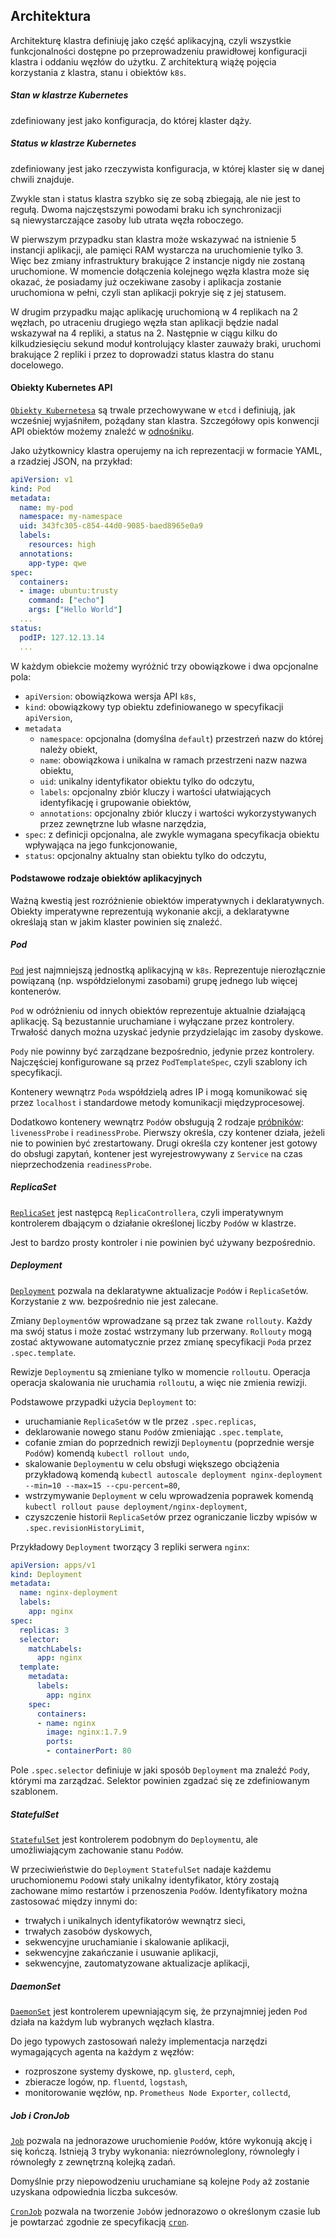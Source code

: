 ## Architektura

Architekturę klastra definiuję jako część aplikacyjną, czyli wszystkie
funkcjonalności dostępne po przeprowadzeniu prawidłowej konfiguracji klastra i
oddaniu węzłów do użytku.
Z architekturą wiążę pojęcia korzystania z klastra, stanu i obiektów `k8s`.


##### Stan w klastrze Kubernetes
zdefiniowany jest jako konfiguracja, do której klaster dąży.

##### Status w klastrze Kubernetes
zdefiniowany jest jako rzeczywista konfiguracja, w której klaster się w danej
chwili znajduje.

Zwykle stan i status klastra szybko się ze sobą zbiegają, ale nie jest to
regułą. Dwoma najczęstszymi powodami braku ich synchronizacji są niewystarczające 
zasoby lub utrata węzła roboczego.

W pierwszym przypadku stan klastra może wskazywać na istnienie 5 instancji
aplikacji, ale pamięci RAM wystarcza na uruchomienie tylko 3. Więc bez zmiany
infrastruktury brakujące 2 instancje nigdy nie zostaną uruchomione. W momencie
dołączenia kolejnego węzła klastra może się okazać, że posiadamy już oczekiwane
zasoby i aplikacja zostanie uruchomiona w pełni, czyli stan aplikacji pokryje
się z jej statusem.

W drugim przypadku mając aplikację uruchomioną w 4 replikach na 2
węzłach, po utraceniu drugiego węzła stan aplikacji będzie nadal wskazywał na
4 repliki, a status na 2. Następnie w ciągu kilku do kilkudziesięciu sekund
moduł kontrolujący klaster zauważy braki, uruchomi brakujące 2 repliki i przez
to doprowadzi status klastra do stanu docelowego. 


#### Obiekty Kubernetes API

[`Obiekty Kubernetesa`](https://kubernetes.io/docs/concepts/overview/working-with-objects/kubernetes-objects/)
są trwale przechowywane w `etcd` i definiują, jak wcześniej wyjaśniłem, 
pożądany stan klastra.
Szczegółowy opis konwencji API obiektów możemy znaleźć w [odnośniku](https://github.com/kubernetes/community/blob/master/contributors/devel/api-conventions.md). 

Jako użytkownicy klastra operujemy na ich reprezentacji w formacie YAML, a
rzadziej JSON, na przykład:

```yaml
apiVersion: v1
kind: Pod
metadata:
  name: my-pod 
  namespace: my-namespace
  uid: 343fc305-c854-44d0-9085-baed8965e0a9
  labels:
    resources: high
  annotations:
    app-type: qwe
spec:
  containers:
  - image: ubuntu:trusty
    command: ["echo"]
    args: ["Hello World"]
  ...
status:
  podIP: 127.12.13.14
  ...
```

W każdym obiekcie możemy wyróżnić trzy obowiązkowe i dwa opcjonalne pola:

- `apiVersion`: obowiązkowa wersja API `k8s`,
- `kind`: obowiązkowy typ obiektu zdefiniowanego w specyfikacji `apiVersion`,
- `metadata`
  - `namespace`: opcjonalna (domyślna `default`) przestrzeń nazw do której należy
    obiekt,
  - `name`: obowiązkowa i unikalna w ramach przestrzeni nazw nazwa obiektu,
  - `uid`: unikalny identyfikator obiektu tylko do odczytu,
  - `labels`: opcjonalny zbiór kluczy i wartości ułatwiających identyfikację i
    grupowanie obiektów,
  - `annotations`: opcjonalny zbiór kluczy i wartości wykorzystywanych przez
    zewnętrzne lub własne narzędzia,  
- `spec`: z definicji opcjonalna, ale zwykle wymagana specyfikacja obiektu 
  wpływająca na jego funkcjonowanie,
- `status`: opcjonalny aktualny stan obiektu tylko do odczytu,

#### Podstawowe rodzaje obiektów aplikacyjnych

Ważną kwestią jest rozróżnienie obiektów imperatywnych i deklaratywnych. 
Obiekty imperatywne reprezentują wykonanie akcji, a deklaratywne określają stan
w jakim klaster powinien się znaleźć.

##### Pod

[`Pod`](https://kubernetes.io/docs/concepts/workloads/pods/pod-overview/)
jest najmniejszą jednostką aplikacyjną w `k8s`. Reprezentuje
nierozłącznie powiązaną (np. współdzielonymi zasobami) grupę jednego lub więcej
kontenerów.

`Pod` w odróżnieniu od innych obiektów reprezentuje aktualnie działającą
aplikację. Są bezustannie uruchamiane i wyłączane przez kontrolery. Trwałość
danych można uzyskać jedynie przydzielając im zasoby dyskowe.

`Pody` nie powinny być zarządzane bezpośrednio, jedynie przez kontrolery.
Najczęściej konfigurowane są przez `PodTemplateSpec`, czyli szablony
ich specyfikacji.

Kontenery wewnątrz `Poda` współdzielą adres IP i mogą komunikować się przez
`localhost` i standardowe metody komunikacji międzyprocesowej.

Dodatkowo kontenery wewnątrz `Pod`ów obsługują 2 rodzaje [próbników](https://kubernetes.io/docs/concepts/workloads/pods/pod-lifecycle/#container-probes):
`livenessProbe` i `readinessProbe`.
Pierwszy określa, czy kontener działa, jeżeli nie to powinien być zrestartowany.
Drugi określa czy kontener jest gotowy do obsługi zapytań, kontener jest
wyrejestrowywany z `Service` na czas nieprzechodzenia `readinessProbe`.

##### ReplicaSet

[`ReplicaSet`](https://kubernetes.io/docs/concepts/workloads/controllers/replicaset/)
jest następcą `ReplicaControllera`, czyli imperatywnym kontrolerem dbającym o
działanie określonej liczby `Pod`ów w klastrze.

Jest to bardzo prosty kontroler i nie powinien być używany bezpośrednio.

##### Deployment

[`Deployment`](https://kubernetes.io/docs/concepts/workloads/controllers/deployment/)
pozwala na deklaratywne aktualizacje `Pod`ów i `ReplicaSet`ów.
Korzystanie z ww. bezpośrednio nie jest zalecane.

Zmiany `Deployment`ów wprowadzane są przez tak zwane `rollouty`. Każdy
ma swój status i może zostać wstrzymany lub przerwany. `Rollouty` mogą zostać
aktywowane automatycznie przez zmianę specyfikacji `Pod`a przez `.spec.template`.

Rewizje `Deployment`u są zmieniane tylko w momencie `rollout`u. Operacja
operacja skalowania nie uruchamia `rollout`u, a więc nie zmienia rewizji.

Podstawowe przypadki użycia `Deployment` to:

- uruchamianie `ReplicaSet`ów w tle przez `.spec.replicas`,
- deklarowanie nowego stanu `Pod`ów zmieniając `.spec.template`,
- cofanie zmian do poprzednich rewizji `Deployment`u (poprzednie wersje `Pod`ów)
  komendą `kubectl rollout undo`,
- skalowanie `Deployment`u w celu obsługi większego obciążenia przykładową 
  komendą
  `kubectl autoscale deployment nginx-deployment --min=10 --max=15 --cpu-percent=80`,
- wstrzymywanie `Deployment` w celu wprowadzenia poprawek komendą
  `kubectl rollout pause deployment/nginx-deployment`,
- czyszczenie historii `ReplicaSet`ów przez ograniczanie liczby wpisów w
  `.spec.revisionHistoryLimit`,

Przykładowy `Deployment` tworzący 3 repliki serwera `nginx`:

```yaml
apiVersion: apps/v1
kind: Deployment
metadata:
  name: nginx-deployment
  labels:
    app: nginx
spec:
  replicas: 3
  selector:
    matchLabels:
      app: nginx
  template:
    metadata:
      labels:
        app: nginx
    spec:
      containers:
      - name: nginx
        image: nginx:1.7.9
        ports:
        - containerPort: 80
```

Pole `.spec.selector` definiuje w jaki sposób `Deployment` ma znaleźć `Pod`y,
którymi ma zarządzać. Selektor powinien zgadzać się ze zdefiniowanym szablonem.

##### StatefulSet

[`StatefulSet`](https://kubernetes.io/docs/concepts/workloads/controllers/statefulset/)
jest kontrolerem podobnym do `Deployment`u, ale umożliwiającym zachowanie stanu
`Pod`ów.

W przeciwieństwie do `Deployment` `StatefulSet` nadaje każdemu uruchomionemu
`Pod`owi stały unikalny identyfikator, który zostają zachowane mimo restartów
i przenoszenia `Pod`ów. Identyfikatory można zastosować między innymi do:

- trwałych i unikalnych identyfikatorów wewnątrz sieci,
- trwałych zasobów dyskowych,
- sekwencyjne uruchamianie i skalowanie aplikacji,
- sekwencyjne zakańczanie i usuwanie aplikacji,
- sekwencyjne, zautomatyzowane aktualizacje aplikacji, 


##### DaemonSet

[`DaemonSet`](https://kubernetes.io/docs/concepts/workloads/controllers/daemonset/)
jest kontrolerem upewniającym się, że przynajmniej jeden `Pod` działa na każdym
lub wybranych węzłach klastra.

Do jego typowych zastosowań należy implementacja narzędzi wymagających agenta
na każdym z węzłów:

- rozproszone systemy dyskowe, np. `glusterd`, `ceph`,
- zbieracze logów, np. `fluentd`, `logstash`,
- monitorowanie węzłów, np. `Prometheus Node Exporter`, `collectd`,

##### Job i CronJob

[`Job`](https://kubernetes.io/docs/concepts/workloads/controllers/jobs-run-to-completion/)
pozwala na jednorazowe uruchomienie `Pod`ów, które wykonują akcję i się kończą.
Istnieją 3 tryby wykonania: niezrównoleglony, równoległy i równoległy z
zewnętrzną kolejką zadań.

Domyślnie przy niepowodzeniu uruchamiane są kolejne `Pody` aż zostanie uzyskana
odpowiednia liczba sukcesów.

[`CronJob`](https://kubernetes.io/docs/concepts/workloads/controllers/cron-jobs/)
pozwala na tworzenie `Job`ów jednorazowo o określonym czasie lub je powtarzać
zgodnie ze specyfikacją [`cron`](https://en.wikipedia.org/wiki/Cron).
